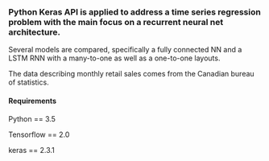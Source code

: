 ### Python Keras API is applied to address a time series regression problem with the main focus on a recurrent neural net architecture.

Several models are compared, specifically a fully connected NN and a LSTM RNN with a many-to-one as well as a one-to-one layouts. 

The data describing monthly retail sales comes from the Canadian bureau of statistics.

#### Requirements

Python == 3.5

Tensorflow == 2.0

keras == 2.3.1